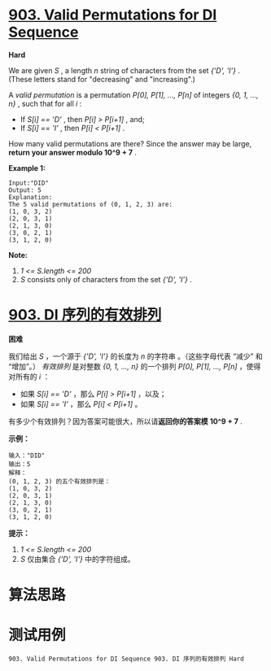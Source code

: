 # [903. Valid Permutations for DI Sequence][enTitle]

**Hard**

We are given  *S* , a length  *n*  string of characters from the set  *{'D', 'I'}* . (These letters stand for "decreasing" and "increasing".)

A  *valid permutation*  is a permutation  *P[0], P[1], ..., P[n]*  of integers  *{0, 1, ..., n}* , such that for all  *i* :

- If  *S[i] == 'D'* , then  *P[i] > P[i+1]* , and; 
- If  *S[i] == 'I'* , then  *P[i] < P[i+1]* .

How many valid permutations are there? Since the answer may be large, **return your answer modulo 10^9 + 7** .



**Example 1:** 

```
Input:"DID"
Output: 5
Explanation: 
The 5 valid permutations of (0, 1, 2, 3) are:
(1, 0, 3, 2)
(2, 0, 3, 1)
(2, 1, 3, 0)
(3, 0, 2, 1)
(3, 1, 2, 0)
```



**Note:** 

1.  *1 <= S.length <= 200*  
2.  *S*  consists only of characters from the set  *{'D', 'I'}* .







# [903. DI 序列的有效排列][cnTitle]

**困难**

我们给出  *S* ，一个源于  *{'D', 'I'}*  的长度为  *n*  的字符串 。（这些字母代表 “减少” 和 “增加”。）  *有效排列*  是对整数  *{0, 1, ..., n}*  的一个排列  *P[0], P[1], ..., P[n]* ，使得对所有的  *i* ：

- 如果  *S[i] == 'D'* ，那么  *P[i] > P[i+1]* ，以及； 
- 如果  *S[i] == 'I'* ，那么  *P[i] < P[i+1]* 。

有多少个有效排列？因为答案可能很大，所以请**返回你的答案模** **10^9 + 7** .



**示例：** 

```
输入："DID"
输出：5
解释：
(0, 1, 2, 3) 的五个有效排列是：
(1, 0, 3, 2)
(2, 0, 3, 1)
(2, 1, 3, 0)
(3, 0, 2, 1)
(3, 1, 2, 0)

```



**提示：** 

1.  *1 <= S.length <= 200*  
2.  *S*  仅由集合  *{'D', 'I'}*  中的字符组成。






# 算法思路

# 测试用例
```
903. Valid Permutations for DI Sequence 903. DI 序列的有效排列 Hard
```

[enTitle]: https://leetcode.com/problems/valid-permutations-for-di-sequence/
[cnTitle]: https://leetcode-cn.com/problems/valid-permutations-for-di-sequence/
